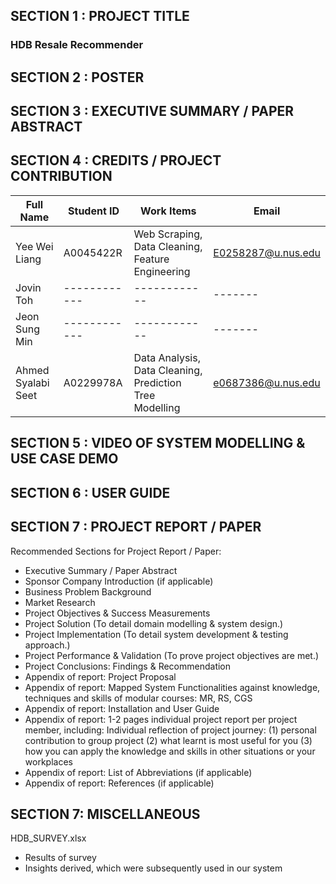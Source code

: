 ## SECTION 1 : PROJECT TITLE
### HDB Resale Recommender

## SECTION 2 : POSTER

## SECTION 3 : EXECUTIVE SUMMARY / PAPER ABSTRACT

## SECTION 4 : CREDITS / PROJECT CONTRIBUTION

| Full Name | Student ID | Work Items | Email |
|-----------|------------|------------|-------|
|Yee Wei Liang|A0045422R|Web Scraping, Data Cleaning, Feature Engineering |E0258287@u.nus.edu|
|Jovin Toh|------------|------------|-------|
|Jeon Sung Min|------------|------------|-------|
|Ahmed Syalabi Seet|A0229978A|Data Analysis, Data Cleaning, Prediction Tree Modelling|e0687386@u.nus.edu|

## SECTION 5 : VIDEO OF SYSTEM MODELLING & USE CASE DEMO

## SECTION 6 : USER GUIDE

## SECTION 7 : PROJECT REPORT / PAPER

Recommended Sections for Project Report / Paper:

- Executive Summary / Paper Abstract
- Sponsor Company Introduction (if applicable)
- Business Problem Background
- Market Research
- Project Objectives & Success Measurements
- Project Solution (To detail domain modelling & system design.)
- Project Implementation (To detail system development & testing approach.)
- Project Performance & Validation (To prove project objectives are met.)
- Project Conclusions: Findings & Recommendation
- Appendix of report: Project Proposal
- Appendix of report: Mapped System Functionalities against knowledge, techniques and skills of modular courses: MR, RS, CGS
- Appendix of report: Installation and User Guide
- Appendix of report: 1-2 pages individual project report per project member, including: Individual reflection of project journey: (1) personal contribution to group project (2) what learnt is most useful for you (3) how you can apply the knowledge and skills in other situations or your workplaces
- Appendix of report: List of Abbreviations (if applicable)
- Appendix of report: References (if applicable)

## SECTION 7: MISCELLANEOUS

HDB_SURVEY.xlsx

- Results of survey
- Insights derived, which were subsequently used in our system
